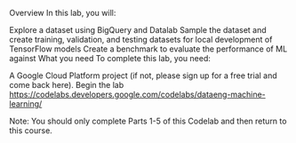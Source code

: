 Overview
In this lab, you will:

Explore a dataset using BigQuery and Datalab
Sample the dataset and create training, validation, and testing datasets for local development of TensorFlow models
Create a benchmark to evaluate the performance of ML against
What you need
To complete this lab, you need:

A Google Cloud Platform project (if not, please sign up for a free trial and come back here).
Begin the lab
https://codelabs.developers.google.com/codelabs/dataeng-machine-learning/

Note: You should only complete Parts 1-5 of this Codelab and then return to this course.
